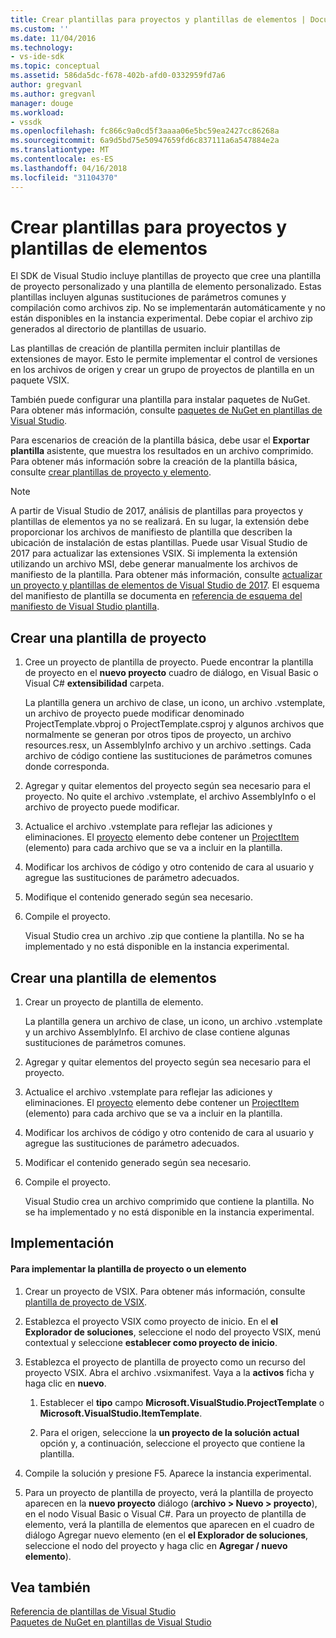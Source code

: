 ```yaml
---
title: Crear plantillas para proyectos y plantillas de elementos | Documentos de Microsoft
ms.custom: ''
ms.date: 11/04/2016
ms.technology:
- vs-ide-sdk
ms.topic: conceptual
ms.assetid: 586da5dc-f678-402b-afd0-0332959fd7a6
author: gregvanl
ms.author: gregvanl
manager: douge
ms.workload:
- vssdk
ms.openlocfilehash: fc866c9a0cd5f3aaaa06e5bc59ea2427cc86268a
ms.sourcegitcommit: 6a9d5bd75e50947659fd6c837111a6a547884e2a
ms.translationtype: MT
ms.contentlocale: es-ES
ms.lasthandoff: 04/16/2018
ms.locfileid: "31104370"
---
```

# <a name="creating-custom-project-and-item-templates"></a>Crear plantillas para proyectos y plantillas de elementos

El SDK de Visual Studio incluye plantillas de proyecto que cree una plantilla de proyecto personalizado y una plantilla de elemento personalizado. Estas plantillas incluyen algunas sustituciones de parámetros comunes y compilación como archivos zip. No se implementarán automáticamente y no están disponibles en la instancia experimental. Debe copiar el archivo zip generados al directorio de plantillas de usuario.
  
Las plantillas de creación de plantilla permiten incluir plantillas de extensiones de mayor. Esto le permite implementar el control de versiones en los archivos de origen y crear un grupo de proyectos de plantilla en un paquete VSIX.  
  
También puede configurar una plantilla para instalar paquetes de NuGet. Para obtener más información, consulte [paquetes de NuGet en plantillas de Visual Studio](/nuget/visual-studio-extensibility/visual-studio-templates).

Para escenarios de creación de la plantilla básica, debe usar el **Exportar plantilla** asistente, que muestra los resultados en un archivo comprimido. Para obtener más información sobre la creación de la plantilla básica, consulte [crear plantillas de proyecto y elemento](../ide/creating-project-and-item-templates.md).  

> [!NOTE]
> A partir de Visual Studio de 2017, análisis de plantillas para proyectos y plantillas de elementos ya no se realizará. En su lugar, la extensión debe proporcionar los archivos de manifiesto de plantilla que describen la ubicación de instalación de estas plantillas. Puede usar Visual Studio de 2017 para actualizar las extensiones VSIX. Si implementa la extensión utilizando un archivo MSI, debe generar manualmente los archivos de manifiesto de la plantilla. Para obtener más información, consulte [actualizar un proyecto y plantillas de elementos de Visual Studio de 2017](../extensibility/upgrading-custom-project-and-item-templates-for-visual-studio-2017.md). El esquema del manifiesto de plantilla se documenta en [referencia de esquema del manifiesto de Visual Studio plantilla](../extensibility/visual-studio-template-manifest-schema-reference.md).

## <a name="creating-a-project-template"></a>Crear una plantilla de proyecto  
  
1.  Cree un proyecto de plantilla de proyecto. Puede encontrar la plantilla de proyecto en el **nuevo proyecto** cuadro de diálogo, en Visual Basic o Visual C# **extensibilidad** carpeta.  
  
     La plantilla genera un archivo de clase, un icono, un archivo .vstemplate, un archivo de proyecto puede modificar denominado ProjectTemplate.vbproj o ProjectTemplate.csproj y algunos archivos que normalmente se generan por otros tipos de proyecto, un archivo resources.resx, un AssemblyInfo archivo y un archivo .settings. Cada archivo de código contiene las sustituciones de parámetros comunes donde corresponda.  
  
2.  Agregar y quitar elementos del proyecto según sea necesario para el proyecto. No quite el archivo .vstemplate, el archivo AssemblyInfo o el archivo de proyecto puede modificar.  
  
3.  Actualice el archivo .vstemplate para reflejar las adiciones y eliminaciones. El [proyecto](../extensibility/project-element-visual-studio-templates.md) elemento debe contener un [ProjectItem](../extensibility/projectitem-element-visual-studio-item-templates.md) (elemento) para cada archivo que se va a incluir en la plantilla.  
  
4.  Modificar los archivos de código y otro contenido de cara al usuario y agregue las sustituciones de parámetro adecuados.  
  
5.  Modifique el contenido generado según sea necesario.  
  
6.  Compile el proyecto.  
  
     Visual Studio crea un archivo .zip que contiene la plantilla. No se ha implementado y no está disponible en la instancia experimental.  
  
## <a name="creating-an-item-template"></a>Crear una plantilla de elementos  
  
1.  Crear un proyecto de plantilla de elemento.  
  
     La plantilla genera un archivo de clase, un icono, un archivo .vstemplate y un archivo AssemblyInfo. El archivo de clase contiene algunas sustituciones de parámetros comunes.  
  
2.  Agregar y quitar elementos del proyecto según sea necesario para el proyecto.  
  
3.  Actualice el archivo .vstemplate para reflejar las adiciones y eliminaciones. El [proyecto](../extensibility/project-element-visual-studio-templates.md) elemento debe contener un [ProjectItem](../extensibility/projectitem-element-visual-studio-item-templates.md) (elemento) para cada archivo que se va a incluir en la plantilla.  
  
4.  Modificar los archivos de código y otro contenido de cara al usuario y agregue las sustituciones de parámetro adecuados.  
  
5.  Modificar el contenido generado según sea necesario.  
  
6.  Compile el proyecto.  
  
     Visual Studio crea un archivo comprimido que contiene la plantilla. No se ha implementado y no está disponible en la instancia experimental.  
  
## <a name="deployment"></a>Implementación  
  
#### <a name="to-deploy-the-project-or-item-template"></a>Para implementar la plantilla de proyecto o un elemento  
  
1.  Crear un proyecto de VSIX. Para obtener más información, consulte [plantilla de proyecto de VSIX](../extensibility/vsix-project-template.md).  
  
2.  Establezca el proyecto VSIX como proyecto de inicio. En el **el Explorador de soluciones**, seleccione el nodo del proyecto VSIX, menú contextual y seleccione **establecer como proyecto de inicio**.  
  
3.  Establezca el proyecto de plantilla de proyecto como un recurso del proyecto VSIX. Abra el archivo .vsixmanifest. Vaya a la **activos** ficha y haga clic en **nuevo**.  
  
    1.  Establecer el **tipo** campo **Microsoft.VisualStudio.ProjectTemplate** o **Microsoft.VisualStudio.ItemTemplate**.  
  
    2.  Para el origen, seleccione la **un proyecto de la solución actual** opción y, a continuación, seleccione el proyecto que contiene la plantilla.  
  
4.  Compile la solución y presione F5. Aparece la instancia experimental.  
  
5.  Para un proyecto de plantilla de proyecto, verá la plantilla de proyecto aparecen en la **nuevo proyecto** diálogo (**archivo > Nuevo > proyecto**), en el nodo Visual Basic o Visual C#. Para un proyecto de plantilla de elemento, verá la plantilla de elementos que aparecen en el cuadro de diálogo Agregar nuevo elemento (en el **el Explorador de soluciones**, seleccione el nodo del proyecto y haga clic en **Agregar / nuevo elemento**).  
  
## <a name="see-also"></a>Vea también

[Referencia de plantillas de Visual Studio](../ide/visual-studio-template-reference.md)  
[Paquetes de NuGet en plantillas de Visual Studio](/nuget/visual-studio-extensibility/visual-studio-templates)